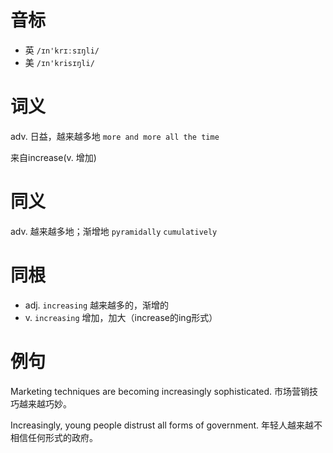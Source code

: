 # 音标

- 英 `/ɪn'krɪːsɪŋli/`
- 美 `/ɪn'krisɪŋli/`

# 词义

adv. 日益，越来越多地
`more and more all the time`



来自increase(v. 增加)

# 同义

adv. 越来越多地；渐增地
`pyramidally` `cumulatively`

# 同根

- adj. `increasing` 越来越多的，渐增的
- v. `increasing` 增加，加大（increase的ing形式）

# 例句

Marketing techniques are becoming increasingly sophisticated.
市场营销技巧越来越巧妙。

Increasingly, young people distrust all forms of government.
年轻人越来越不相信任何形式的政府。


